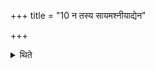 +++
title = "10 न तस्य सायमश्नीयाद्येन"

+++

<details><summary>थिते</summary>

10. In the evening he should not eat that which he is going to offer tomorrow.
</details>
